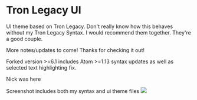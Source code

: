 # Tron Legacy UI

UI theme based on Tron Legacy. Don't really know how this behaves without my Tron Legacy Syntax. I would recommend them together. They're a good couple.

More notes/updates to come! Thanks for checking it out!

Forked version >=6.1 includes Atom >=1.13 syntax updates as well as selected text highlighting fix.

Nick was here 

Screenshot includes both my syntax and ui theme files
![](https://raw.githubusercontent.com/cparadeise/tron-legacy-ui-atom/master/screen-shot.png)
